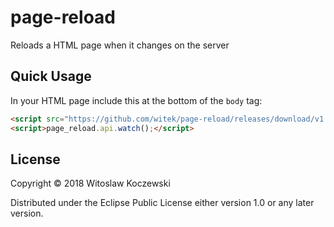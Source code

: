 # page-reload

Reloads a HTML page when it changes on the server


## Quick Usage

In your HTML page include this at the bottom of the `body` tag:

```html
<script src="https://github.com/witek/page-reload/releases/download/v1.0.1/page-reload.js"></script>
<script>page_reload.api.watch();</script>
```


## License

Copyright © 2018 Witoslaw Koczewski

Distributed under the Eclipse Public License either version 1.0 or any later
version.
